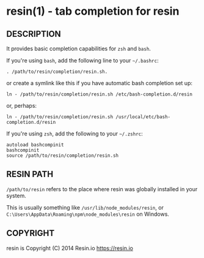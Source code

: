 resin(1) - tab completion for resin
===================================

## DESCRIPTION

It provides basic completion capabilities for `zsh` and `bash`.

If you're using `bash`, add the following line to your `~/.bashrc`:

	. /path/to/resin/completion/resin.sh.

or create a symlink like this if you have automatic bash completion set up:

	ln - /path/to/resin/completion/resin.sh /etc/bash-completion.d/resin

or, perhaps:

	ln - /path/to/resin/completion/resin.sh /usr/local/etc/bash-completion.d/resin

If you're using `zsh`, add the following to your `~/.zshrc`:

	autoload bashcompinit
	bashcompinit
	source /path/to/resin/completion/resin.sh

## RESIN PATH

`/path/to/resin` refers to the place where resin was globally installed in your system.

This is usually something like `/usr/lib/node_modules/resin`, or `C:\Users\AppData\Roaming\npm\node_modules\resin` on Windows.

## COPYRIGHT

resin is Copyright (C) 2014 Resin.io <https://resin.io>
